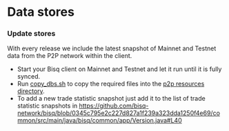 # Data stores

### Update stores

With every release we include the latest snapshot of Mainnet and Testnet data from the P2P network within the client.

* Start your Bisq client on Mainnet and Testnet and let it run until it is fully synced.
* Run [copy_dbs.sh](https://github.com/bisq-network/bisq/blob/master/desktop/package/macosx/copy_dbs.sh) to copy the
required files into the [p2p resources directory](https://github.com/bisq-network/bisq/blob/master/p2p/src/main/resources).
* To add a new trade statistic snapshot just add it to the list of trade statistic snapshots in https://github.com/bisq-network/bisq/blob/0345c795e2c227d827a1f239a323dda1250f4e69/common/src/main/java/bisq/common/app/Version.java#L40

